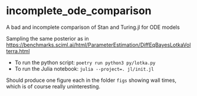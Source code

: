 # incomplete_ode_comparison
A bad and incomplete comparison of Stan and Turing.jl for ODE models

Sampling the same posterior as in https://benchmarks.sciml.ai/html/ParameterEstimation/DiffEqBayesLotkaVolterra.html

* To run the python script: `poetry run python3 py/lotka.py`
* To run the Julia notebook: `julia --project=. jl/init.jl`

Should produce one figure each in the folder `figs` showing wall times,
which is of course really uninteresting.
